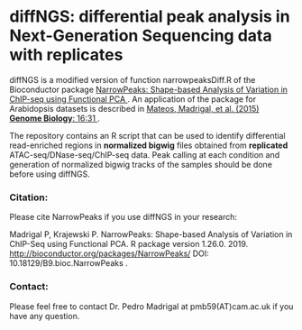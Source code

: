 # diffNGS: differential peak analysis in Next-Generation Sequencing data with replicates

diffNGS is a modified version of function narrowpeaksDiff.R of the Bioconductor package <a href="http://bioconductor.org/packages/devel/bioc/html/NarrowPeaks.html">
NarrowPeaks: Shape-based Analysis of Variation in ChIP-seq using Functional PCA </a>. An application of the package for Arabidopsis datasets is described in <a href="http://genomebiology.biomedcentral.com/articles/10.1186/s13059-015-0597-1"> Mateos, Madrigal, et al. (2015) **Genome Biology**: 16:31 </a>. 

The repository contains an R script that can be used to identify differential read-enriched regions in **normalized bigwig** files obtained from **replicated** ATAC-seq/DNase-seq/ChIP-seq data. Peak calling at each condition and generation of normalized bigwig tracks of the samples should be done before using diffNGS. 



<h3>Citation:</h3> 
Please cite NarrowPeaks if you use diffNGS in your research:


Madrigal P, Krajewski P. NarrowPeaks: Shape-based Analysis of Variation in ChIP-Seq using Functional PCA. R package version 1.26.0. 2019. <a href="http://bioconductor.org/packages/NarrowPeaks/"> http://bioconductor.org/packages/NarrowPeaks/ DOI: 10.18129/B9.bioc.NarrowPeaks </a>.

<h3>Contact:</h3> 
Please feel free to contact Dr. Pedro Madrigal at pmb59(AT)cam.ac.uk if you have any question.



